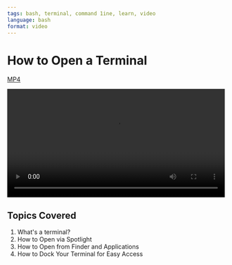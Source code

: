 ```yaml
---
tags: bash, terminal, command 1ine, learn, video
language: bash
format: video
---
```


# How to Open a Terminal
[MP4](http://flatiron-videos.s3.amazonaws.com/ironboard/how-to-open-terminal.mp4)

<video controls width="100%">
  <source src="http://flatiron-videos.s3.amazonaws.com/ironboard/how-to-open-terminal.mp4" type="video/mp4" >
    Your browser does not support the video tag. We recommend using Chrome
</video>


## Topics Covered

1. What's a terminal?
2. How to Open via Spotlight
3. How to Open from Finder and Applications
4. How to Dock Your Terminal for Easy Access

